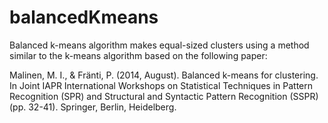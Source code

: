 # balancedKmeans

Balanced k-means algorithm makes equal-sized clusters using a method similar to the k-means algorithm based on the following paper: 

Malinen, M. I., & Fränti, P. (2014, August). Balanced k-means for clustering. In Joint IAPR International Workshops on Statistical Techniques in Pattern Recognition (SPR) and Structural and Syntactic Pattern Recognition (SSPR) (pp. 32-41). Springer, Berlin, Heidelberg.
